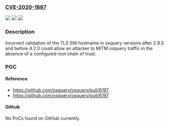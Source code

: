 ### [CVE-2020-1887](https://cve.mitre.org/cgi-bin/cvename.cgi?name=CVE-2020-1887)
![](https://img.shields.io/static/v1?label=Product&message=Osquery&color=blue)
![](https://img.shields.io/static/v1?label=Version&message=!%3D%3E%204.2.0%20&color=brighgreen)
![](https://img.shields.io/static/v1?label=Vulnerability&message=Improper%20Validation%20of%20Certificate%20with%20Host%20Mismatch%20(CWE-297)&color=brighgreen)

### Description

Incorrect validation of the TLS SNI hostname in osquery versions after 2.9.0 and before 4.2.0 could allow an attacker to MITM osquery traffic in the absence of a configured root chain of trust.

### POC

#### Reference
- https://github.com/osquery/osquery/pull/6197
- https://github.com/osquery/osquery/pull/6197

#### Github
No PoCs found on GitHub currently.

